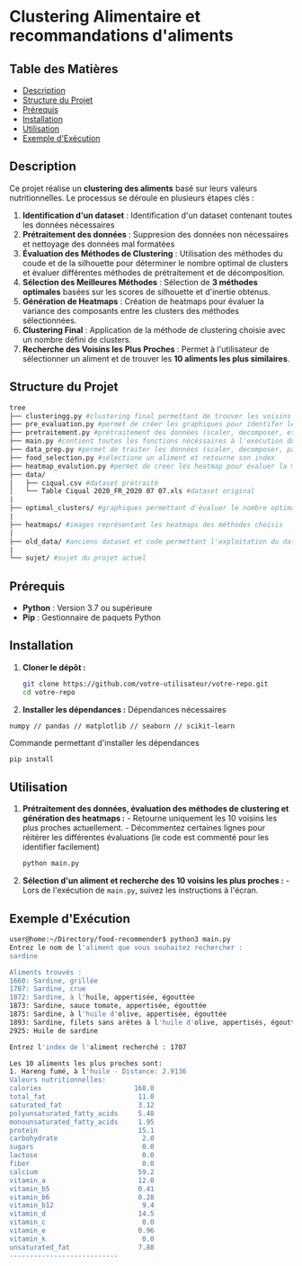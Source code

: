 # Clustering Alimentaire et recommandations d'aliments

## Table des Matières
- [Description](#description)
- [Structure du Projet](#structure-du-projet)
- [Prérequis](#prérequis)
- [Installation](#installation)
- [Utilisation](#utilisation)
- [Exemple d'Exécution](#exemple-dexécution)

## Description

Ce projet réalise un **clustering des aliments** basé sur leurs valeurs nutritionnelles. Le processus se déroule en plusieurs étapes clés :

1. **Identification d'un dataset** : Identification d'un dataset contenant toutes les données nécessaires
2. **Prétraitement des données** : Suppresion des données non nécessaires et nettoyage des données mal formatées
3. **Évaluation des Méthodes de Clustering** : Utilisation des méthodes du coude et de la silhouette pour déterminer le nombre optimal de clusters et évaluer différentes méthodes de prétraitement et de décomposition.
4. **Sélection des Meilleures Méthodes** : Sélection de **3 méthodes optimales** basées sur les scores de silhouette et d'inertie obtenus.
5. **Génération de Heatmaps** : Création de heatmaps pour évaluer la variance des composants entre les clusters des méthodes sélectionnées.
6. **Clustering Final** : Application de la méthode de clustering choisie avec un nombre défini de clusters.
7. **Recherche des Voisins les Plus Proches** : Permet à l'utilisateur de sélectionner un aliment et de trouver les **10 aliments les plus similaires**.

## Structure du Projet

```bash
tree
├── clusteringg.py #clustering final permettant de trouver les voisins les plus proches de l'aliment sélectionné
├── pre_evaluation.py #permet de créer les graphiques pour identifer les méthodes optimales ainsi que leurs nombres de clusters optimaux
├── pretraitement.py #prétraitement des données (scaler, decomposer, etc)
├── main.py #contient toutes les fonctions nécéssaires à l'execution du programme (en commentaire si besoin)
├── data_prep.py #permet de traiter les données (scaler, decomposer, parameter)
├── food_selection.py #sélectione un aliment et retourne son index
├── heatmap_evalution.py #permet de creer les heatmap pour évaluer la meilleure methode de clustering
├── data/
│   ├── ciqual.csv #dataset prétraité
│   └── Table Ciqual 2020_FR_2020 07 07.xls #dataset original
|
├── optimal_clusters/ #graphiques permettant d'évaluer le nombre optimal de clusters pour chaque méthodes (silhouette score et inertie)
|
├── heatmaps/ #images représentant les heatmaps des méthodes choisis
|
├── old_data/ #anciens dataset et code permettant l'exploitation du dataset actuel
|
└── sujet/ #sujet du projet actuel
```

## Prérequis

- **Python** : Version 3.7 ou supérieure
- **Pip** : Gestionnaire de paquets Python

## Installation

1. **Cloner le dépôt :**
    ```bash
    git clone https://github.com/votre-utilisateur/votre-repo.git
    cd votre-repo
    ```
2. **Installer les dépendances :**
   Dépendances nécessaires
  ```
  numpy // pandas // matplotlib // seaborn // scikit-learn
  ```
  Commande permettant d'installer les dépendances
  ```bash
  pip install 
  ```

## Utilisation

1. **Prétraitement des données, évaluation des méthodes de clustering et génération des heatmaps :**
       - Retourne uniquement les 10 voisins les plus proches actuellement.
       - Décommentez certaines lignes pour réitérer les différentes évaluations (le code est commenté pour les identifier facilement)
    ```bash
    python main.py
    ```

3. **Sélection d'un aliment et recherche des 10 voisins les plus proches :**
       - Lors de l'exécution de `main.py`, suivez les instructions à l'écran.

## Exemple d'Exécution

```bash
user@home:~/Directory/food-recommender$ python3 main.py 
Entrez le nom de l'aliment que vous souhaitez rechercher : 
sardine

Aliments trouvés :
1660: Sardine, grillée
1707: Sardine, crue
1872: Sardine, à l'huile, appertisée, égouttée
1873: Sardine, sauce tomate, appertisée, égouttée
1875: Sardine, à l'huile d'olive, appertisée, égouttée
1893: Sardine, filets sans arêtes à l'huile d'olive, appertisés, égouttés
2925: Huile de sardine

Entrez l'index de l'aliment recherché : 1707

Les 10 aliments les plus proches sont:
1. Hareng fumé, à l'huile - Distance: 2.9136
Valeurs nutritionnelles:
calories                       168.0
total_fat                       11.0
saturated_fat                   3.12
polyunsaturated_fatty_acids     5.48
monounsaturated_fatty_acids     1.95
protein                         15.1
carbohydrate                     2.0
sugars                           0.0
lactose                          0.0
fiber                            0.0
calcium                         59.2
vitamin_a                       12.0
vitamin_b5                      0.41
vitamin_b6                      0.28
vitamin_b12                      9.4
vitamin_d                       14.5
vitamin_c                        0.0
vitamin_e                       0.96
vitamin_k                        0.0
unsaturated_fat                 7.88
---------------------------
